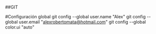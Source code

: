 ##GIT

#Configuración global
git config --global user.name "Alex"
git config --global user.email "alexrobertomata@hotmail.com"
git config --global color.ui "auto"
